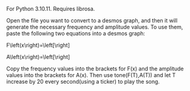 For Python 3.10.11. Requires librosa.

Open the file you want to convert to a desmos graph, and then it will generate the necessary frequency and amplitude values. To use them, paste the following two equations into a desmos graph:

F\left(x\right)=\left[\right]

A\left(x\right)=\left[\right]

Copy the frequency values into the brackets for F(x) and the amplitude values into the brackets for A(x). Then use tone(F(T),A(T)) and let T increase by 20 every second(using a ticker) to play the song. 
